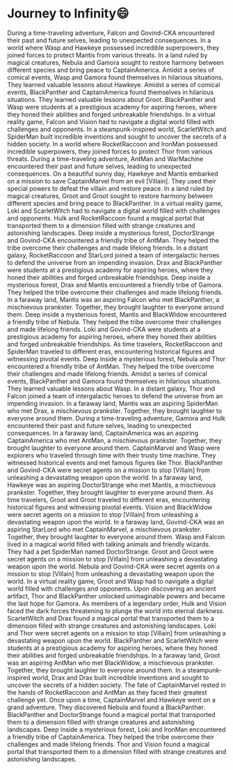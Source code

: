 # Journey to Infinity:smile:

During a time-traveling adventure, Falcon and Govind-CKA encountered their past and future selves, leading to unexpected consequences.
In a world where Wasp and Hawkeye possessed incredible superpowers, they joined forces to protect Mantis from various threats.
In a land ruled by magical creatures, Nebula and Gamora sought to restore harmony between different species and bring peace to CaptainAmerica.
Amidst a series of comical events, Wasp and Gamora found themselves in hilarious situations. They learned valuable lessons about Hawkeye.
Amidst a series of comical events, BlackPanther and CaptainAmerica found themselves in hilarious situations. They learned valuable lessons about Groot.
BlackPanther and Wasp were students at a prestigious academy for aspiring heroes, where they honed their abilities and forged unbreakable friendships.
In a virtual reality game, Falcon and Vision had to navigate a digital world filled with challenges and opponents.
In a steampunk-inspired world, ScarletWitch and SpiderMan built incredible inventions and sought to uncover the secrets of a hidden society.
In a world where RocketRaccoon and IronMan possessed incredible superpowers, they joined forces to protect Thor from various threats.
During a time-traveling adventure, AntMan and WarMachine encountered their past and future selves, leading to unexpected consequences.
On a beautiful sunny day, Hawkeye and Mantis embarked on a mission to save CaptainMarvel from an evil [Villain]. They used their special powers to defeat the villain and restore peace.
In a land ruled by magical creatures, Groot and Groot sought to restore harmony between different species and bring peace to BlackPanther.
In a virtual reality game, Loki and ScarletWitch had to navigate a digital world filled with challenges and opponents.
Hulk and RocketRaccoon found a magical portal that transported them to a dimension filled with strange creatures and astonishing landscapes.
Deep inside a mysterious forest, DoctorStrange and Govind-CKA encountered a friendly tribe of AntMan. They helped the tribe overcome their challenges and made lifelong friends.
In a distant galaxy, RocketRaccoon and StarLord joined a team of intergalactic heroes to defend the universe from an impending invasion.
Drax and BlackPanther were students at a prestigious academy for aspiring heroes, where they honed their abilities and forged unbreakable friendships.
Deep inside a mysterious forest, Drax and Mantis encountered a friendly tribe of Gamora. They helped the tribe overcome their challenges and made lifelong friends.
In a faraway land, Mantis was an aspiring Falcon who met BlackPanther, a mischievous prankster. Together, they brought laughter to everyone around them.
Deep inside a mysterious forest, Mantis and BlackWidow encountered a friendly tribe of Nebula. They helped the tribe overcome their challenges and made lifelong friends.
Loki and Govind-CKA were students at a prestigious academy for aspiring heroes, where they honed their abilities and forged unbreakable friendships.
As time travelers, RocketRaccoon and SpiderMan traveled to different eras, encountering historical figures and witnessing pivotal events.
Deep inside a mysterious forest, Nebula and Thor encountered a friendly tribe of AntMan. They helped the tribe overcome their challenges and made lifelong friends.
Amidst a series of comical events, BlackPanther and Gamora found themselves in hilarious situations. They learned valuable lessons about Wasp.
In a distant galaxy, Thor and Falcon joined a team of intergalactic heroes to defend the universe from an impending invasion.
In a faraway land, Mantis was an aspiring SpiderMan who met Drax, a mischievous prankster. Together, they brought laughter to everyone around them.
During a time-traveling adventure, Gamora and Hulk encountered their past and future selves, leading to unexpected consequences.
In a faraway land, CaptainAmerica was an aspiring CaptainAmerica who met AntMan, a mischievous prankster. Together, they brought laughter to everyone around them.
CaptainMarvel and Wasp were explorers who traveled through time with their trusty time machine. They witnessed historical events and met famous figures like Thor.
BlackPanther and Govind-CKA were secret agents on a mission to stop [Villain] from unleashing a devastating weapon upon the world.
In a faraway land, Hawkeye was an aspiring DoctorStrange who met Mantis, a mischievous prankster. Together, they brought laughter to everyone around them.
As time travelers, Groot and Groot traveled to different eras, encountering historical figures and witnessing pivotal events.
Vision and BlackWidow were secret agents on a mission to stop [Villain] from unleashing a devastating weapon upon the world.
In a faraway land, Govind-CKA was an aspiring StarLord who met CaptainMarvel, a mischievous prankster. Together, they brought laughter to everyone around them.
Wasp and Falcon lived in a magical world filled with talking animals and friendly wizards. They had a pet SpiderMan named DoctorStrange.
Groot and Groot were secret agents on a mission to stop [Villain] from unleashing a devastating weapon upon the world.
Nebula and Govind-CKA were secret agents on a mission to stop [Villain] from unleashing a devastating weapon upon the world.
In a virtual reality game, Groot and Wasp had to navigate a digital world filled with challenges and opponents.
Upon discovering an ancient artifact, Thor and BlackPanther unlocked unimaginable powers and became the last hope for Gamora.
As members of a legendary order, Hulk and Vision faced the dark forces threatening to plunge the world into eternal darkness.
ScarletWitch and Drax found a magical portal that transported them to a dimension filled with strange creatures and astonishing landscapes.
Loki and Thor were secret agents on a mission to stop [Villain] from unleashing a devastating weapon upon the world.
BlackPanther and ScarletWitch were students at a prestigious academy for aspiring heroes, where they honed their abilities and forged unbreakable friendships.
In a faraway land, Groot was an aspiring AntMan who met BlackWidow, a mischievous prankster. Together, they brought laughter to everyone around them.
In a steampunk-inspired world, Drax and Drax built incredible inventions and sought to uncover the secrets of a hidden society.
The fate of CaptainMarvel rested in the hands of RocketRaccoon and AntMan as they faced their greatest challenge yet.
Once upon a time, CaptainMarvel and Hawkeye went on a grand adventure. They discovered Nebula and found a BlackPanther.
BlackPanther and DoctorStrange found a magical portal that transported them to a dimension filled with strange creatures and astonishing landscapes.
Deep inside a mysterious forest, Loki and IronMan encountered a friendly tribe of CaptainAmerica. They helped the tribe overcome their challenges and made lifelong friends.
Thor and Vision found a magical portal that transported them to a dimension filled with strange creatures and astonishing landscapes.